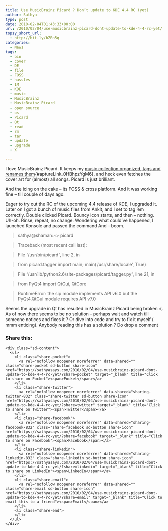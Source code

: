 ```yaml
---
title: Use MusicBrainz Picard ? Don’t update to KDE 4.4 RC (yet)
author: Sathya
type: post
date: 2010-02-04T01:43:33+00:00
url: /2010/02/04/use-musicbrainz-picard-dont-update-to-kde-4-4-rc-yet/
topsy_short_url:
  - http://bit.ly/bZRn5q
categories:
  - News
tags:
  - bin
  - cover
  - DE
  - file
  - FOSS
  - hassles
  - IM
  - KDE
  - music
  - MusicBrainz
  - MusicBrainz Picard
  - open source
  - os
  - Picard
  - Qt
  - read
  - rm
  - tar
  - update
  - upgrade
  - X

---
```

I love MusicBrainz Picard. It keeps my [music collection organized, tags and renames them][1]{#aptureLink_0HBhpzYgM6}, and heck even fetches the cover art for (almost) all songs. Picard is just brilliant.

And the icing on the cake &#8211; its FOSS & cross platform. And it was working fine &#8211; till couple of days ago.
  
<!--more-->

Eager to try out the RC of the upcoming 4.4 release of KDE, I upgraded it. Later on I got a bunch of music files from Ankit, and I set to tag &#8217;em correctly. Double clicked Picard. Bouncy icon starts, and then &#8211; nothing. Uh-oh. Rinse, repeat, no change. Wondering what could&#8217;ve happened, I launched Konsole and passed the command And &#8211; boom.

> sathya@shaman:~> picard
  
> Traceback (most recent call last):
  
> File &#8220;/usr/bin/picard&#8221;, line 2, in
  
> from picard.tagger import main; main(&#8216;/usr/share/locale&#8217;, True)
  
> File &#8220;/usr/lib/python2.6/site-packages/picard/tagger.py&#8221;, line 21, in
  
> from PyQt4 import QtGui, QtCore
  
> RuntimeError: the sip module implements API v6.0 but the PyQt4.QtGui module requires API v7.0

Seems the upgrade in Qt has resulted in MusicBrainz Picard being broken :(. As of now there seems to be no solution &#8211; perhaps wait and watch till someone notices and fixes it ? Or dive into code and try to fix it myself ( mmm enticing). Anybody reading this has a solution ? Do drop a comment

<div class="sharedaddy sd-sharing-enabled">
  <div class="robots-nocontent sd-block sd-social sd-social-icon-text sd-sharing">
    <h3 class="sd-title">
      Share this:
    </h3>
    
    <div class="sd-content">
      <ul>
        <li class="share-pocket">
          <a rel="nofollow noopener noreferrer" data-shared="" class="share-pocket sd-button share-icon" href="https://sathyasays.com/2010/02/04/use-musicbrainz-picard-dont-update-to-kde-4-4-rc-yet/?share=pocket" target="_blank" title="Click to share on Pocket"><span>Pocket</span></a>
        </li>
        <li class="share-twitter">
          <a rel="nofollow noopener noreferrer" data-shared="sharing-twitter-832" class="share-twitter sd-button share-icon" href="https://sathyasays.com/2010/02/04/use-musicbrainz-picard-dont-update-to-kde-4-4-rc-yet/?share=twitter" target="_blank" title="Click to share on Twitter"><span>Twitter</span></a>
        </li>
        <li class="share-facebook">
          <a rel="nofollow noopener noreferrer" data-shared="sharing-facebook-832" class="share-facebook sd-button share-icon" href="https://sathyasays.com/2010/02/04/use-musicbrainz-picard-dont-update-to-kde-4-4-rc-yet/?share=facebook" target="_blank" title="Click to share on Facebook"><span>Facebook</span></a>
        </li>
        <li class="share-linkedin">
          <a rel="nofollow noopener noreferrer" data-shared="sharing-linkedin-832" class="share-linkedin sd-button share-icon" href="https://sathyasays.com/2010/02/04/use-musicbrainz-picard-dont-update-to-kde-4-4-rc-yet/?share=linkedin" target="_blank" title="Click to share on LinkedIn"><span>LinkedIn</span></a>
        </li>
        <li class="share-email">
          <a rel="nofollow noopener noreferrer" data-shared="" class="share-email sd-button share-icon" href="https://sathyasays.com/2010/02/04/use-musicbrainz-picard-dont-update-to-kde-4-4-rc-yet/?share=email" target="_blank" title="Click to email this to a friend"><span>Email</span></a>
        </li>
        <li class="share-end">
        </li>
      </ul>
    </div>
  </div>
</div>

 [1]: http://sathyabh.at/2008/07/27/how-organise-and-tag-music-mp3-files-automatically-using-musicbrainz-picard-tagger/